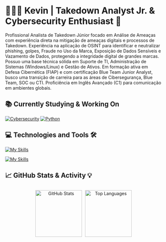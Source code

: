 # 👨🏻‍💻 Kevin | Takedown Analyst Jr. & Cybersecurity Enthusiast 👾

Profissional Analista de Takedown Júnior focado em Análise de Ameaças com experiência direta na mitigação de ameaças digitais e
processos de Takedown. Experiência na aplicação de OSINT para identificar e neutralizar phishing, golpes, Fraude no Uso da Marca,
Exposição de Dados Sensíveis e Vazamento de Dados, protegendo a integridade digital de grandes marcas.
Possuo uma base técnica sólida em Suporte de TI, Administração de Sistemas (Windows/Linux) e Gestão de Ativos. Em formação
ativa em Defesa Cibernética (FIAP) e com certificação Blue Team Junior Analyst, busco uma transição de carreira para as áreas de
Cibersegurança, Blue Team, SOC ou CTI. Proficiência em Inglês Avançado (C1) para comunicação em ambientes globais.

## 📚 Currently Studying & Working On

[![Cybersecurity](https://img.shields.io/badge/Cybersecurity-005CFF?style=for-the-badge&logo=kalilinux&logoColor=white)]()
[![Python](https://img.shields.io/badge/Python-3776AB?style=for-the-badge&logo=python&logoColor=white)]()

## 💻 Technologies and Tools 🛠️

[![My Skills](https://skillicons.dev/icons?i=html,css,js,py,bash,powershell,regex)](https://skillicons.dev)

[![My Skills](https://skillicons.dev/icons?i=vscode,git,github,linux,windows,notion)](https://skillicons.dev)

## 📈 GitHub Stats & Activity 💡

<center>
  <div style="display: flex; flex-wrap: nowrap; overflow-x: auto; justify-content: center; align-items: center; gap: 10px; max-width: 800px; padding: 10px;">
    <img
      alt="GitHub Stats"
      src="https://github-readme-stats.vercel.app/api?username=KevinRicardino&show_icons=true&theme=github_dark"
      style="height: 150px; width: auto; flex-shrink: 0; object-fit: contain; border: none;"
    />
    <img
      alt="Top Languages"
      src="https://github-readme-stats.vercel.app/api/top-langs/?username=KevinRicardino&layout=compact&theme=github_dark"
      style="height: 150px; width: auto; flex-shrink: 0; object-fit: contain; border: none;"
    />
  </div>
</center>



















